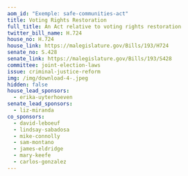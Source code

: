 ```yaml
---
aom_id: "Exemple: safe-communities-act"
title: Voting Rights Restoration
full_title: An Act relative to voting rights restoration
twitter_bill_name: H.724
house_no: H.724
house_link: https://malegislature.gov/Bills/193/H724
senate_no: S.428
senate_link: https://malegislature.gov/Bills/193/S428
committee: joint-election-laws
issue: criminal-justice-reform
img: /img/download-4-.jpeg
hidden: false
house_lead_sponsors:
  - erika-uyterhoeven
senate_lead_sponsors:
  - liz-miranda
co_sponsors:
  - david-leboeuf
  - lindsay-sabadosa
  - mike-connolly
  - sam-montano
  - james-eldridge
  - mary-keefe
  - carlos-gonzalez
---
```

